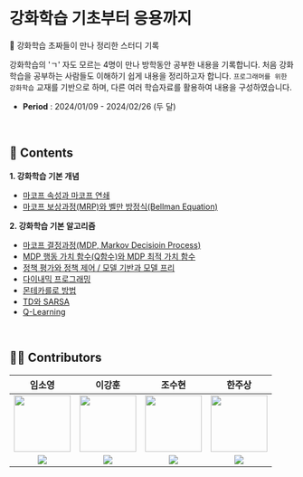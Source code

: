 # 강화학습 기초부터 응용까지
🤖 강화학습 초짜들이 만나 정리한 스터디 기록

강화학습의 'ㄱ' 자도 모르는 4명이 만나 방학동안 공부한 내용을 기록합니다. 처음 강화학습을 공부하는 사람들도 이해하기 쉽게 내용을 정리하고자 합니다. `프로그래머를 위한 강화학습` 교재를 기반으로 하며, 다른 여러 학습자료를 활용하여 내용을 구성하였습니다. 

* **Period** : 2024/01/09 - 2024/02/26 (두 달)

<br>

## 📁 Contents
**1. 강화학습 기본 개념**
* [마코프 속성과 마코프 연쇄](https://github.com/LimSoYeong/Reinforcement-Learning-Study/blob/main/1.%20%EA%B0%95%ED%99%94%ED%95%99%EC%8A%B5%20%EA%B8%B0%EB%B3%B8%20%EA%B0%9C%EB%85%90/1-1.%20%EB%A7%88%EC%BD%94%ED%94%84%20%EC%86%8D%EC%84%B1%EA%B3%BC%20%EB%A7%88%EC%BD%94%ED%94%84%20%EC%97%B0%EC%87%84.md)
* [마코프 보상과정(MRP)와 벨만 방정식(Bellman Equation)](https://github.com/LimSoYeong/Reinforcement-Learning-Study/blob/d2c10b89fdaa7939b3d378b2457b464d3e7f1d67/1.%20%EA%B0%95%ED%99%94%ED%95%99%EC%8A%B5%20%EA%B8%B0%EB%B3%B8%20%EA%B0%9C%EB%85%90/1-2.%20%EB%A7%88%EC%BD%94%ED%94%84%20%EB%B3%B4%EC%83%81%EA%B3%BC%EC%A0%95(MRP)%EC%99%80%20%EB%B2%A8%EB%A7%8C%20%EB%B0%A9%EC%A0%95%EC%8B%9D(Bellman%20Equation).md)

**2. 강화학습 기본 알고리즘**
* [마코프 결정과정(MDP, Markov Decisioin Process)](https://github.com/LimSoYeong/Reinforcement-Learning-Study/blob/d2c10b89fdaa7939b3d378b2457b464d3e7f1d67/2.%20%EA%B0%95%ED%99%94%ED%95%99%EC%8A%B5%20%EA%B8%B0%EB%B3%B8%20%EC%95%8C%EA%B3%A0%EB%A6%AC%EC%A6%98/2-1.%20%EB%A7%88%EC%BD%94%ED%94%84%20%EA%B2%B0%EC%A0%95%EA%B3%BC%EC%A0%95(MDP%2C%20Markov%20Decisioin%20Process).md)
* [MDP 행동 가치 함수(Q함수)와 MDP 최적 가치 함수](https://github.com/LimSoYeong/Reinforcement-Learning-Study/blob/d2c10b89fdaa7939b3d378b2457b464d3e7f1d67/2.%20%EA%B0%95%ED%99%94%ED%95%99%EC%8A%B5%20%EA%B8%B0%EB%B3%B8%20%EC%95%8C%EA%B3%A0%EB%A6%AC%EC%A6%98/2-2.%20MDP%20%ED%96%89%EB%8F%99%20%EA%B0%80%EC%B9%98%20%ED%95%A8%EC%88%98(Q%ED%95%A8%EC%88%98)%EC%99%80%20MDP%20%EC%B5%9C%EC%A0%81%20%EA%B0%80%EC%B9%98%20%ED%95%A8%EC%88%98.md)
* [정책 평가와 정책 제어 / 모델 기반과 모델 프리](https://github.com/LimSoYeong/Reinforcement-Learning-Study/blob/d2c10b89fdaa7939b3d378b2457b464d3e7f1d67/2.%20%EA%B0%95%ED%99%94%ED%95%99%EC%8A%B5%20%EA%B8%B0%EB%B3%B8%20%EC%95%8C%EA%B3%A0%EB%A6%AC%EC%A6%98/2-3.%20%EC%A0%95%EC%B1%85%20%ED%8F%89%EA%B0%80%EC%99%80%20%EC%A0%95%EC%B1%85%20%EC%A0%9C%EC%96%B4%2C%20%EB%AA%A8%EB%8D%B8%20%EA%B8%B0%EB%B0%98%EA%B3%BC%20%EB%AA%A8%EB%8D%B8%20%ED%94%84%EB%A6%AC.md)
* [다이내믹 프로그래밍](https://github.com/LimSoYeong/Reinforcement-Learning-Study/blob/d2c10b89fdaa7939b3d378b2457b464d3e7f1d67/2.%20%EA%B0%95%ED%99%94%ED%95%99%EC%8A%B5%20%EA%B8%B0%EB%B3%B8%20%EC%95%8C%EA%B3%A0%EB%A6%AC%EC%A6%98/2-4.%20%EB%8B%A4%EC%9D%B4%EB%82%B4%EB%AF%B9%20%ED%94%84%EB%A1%9C%EA%B7%B8%EB%9E%98%EB%B0%8D.md)
* [몬테카를로 방법](https://github.com/LimSoYeong/Reinforcement-Learning-Study/blob/main/2.%20%EA%B0%95%ED%99%94%ED%95%99%EC%8A%B5%20%EA%B8%B0%EB%B3%B8%20%EC%95%8C%EA%B3%A0%EB%A6%AC%EC%A6%98/2-5.%20%EB%AA%AC%ED%85%8C%EC%B9%B4%EB%A5%BC%EB%A1%9C%20%EB%B0%A9%EB%B2%95.md)
* [TD와 SARSA](https://github.com/LimSoYeong/Reinforcement-Learning-Study/blob/main/2.%20%EA%B0%95%ED%99%94%ED%95%99%EC%8A%B5%20%EA%B8%B0%EB%B3%B8%20%EC%95%8C%EA%B3%A0%EB%A6%AC%EC%A6%98/2-6.%20TD%EC%99%80%20SARSA.md)
* [Q-Learning](https://github.com/LimSoYeong/Reinforcement-Learning-Study/blob/main/2.%20%EA%B0%95%ED%99%94%ED%95%99%EC%8A%B5%20%EA%B8%B0%EB%B3%B8%20%EC%95%8C%EA%B3%A0%EB%A6%AC%EC%A6%98/2-7.%20Q-Learning.md)


<br>

## 🧑‍💻 Contributors
임소영 | 이강훈 | 조수현 | 한주상 | 
:----: | :----: | :----: | :----: | 
<img src="https://github.com/LimSoYeong/NEO-K-means/assets/89073323/87f6b929-832d-4b2a-95d0-ca11b96fdb26" width="100" height="100"/> | <img src="https://github.com/LimSoYeong/Reinforcement-Learning-Study/assets/89073323/d1b00fe3-daba-49c7-803f-5475893c7ef7" width="100" height="100"/> |  <img src="https://github.com/LimSoYeong/Reinforcement-Learning-Study/assets/89073323/0f75b02d-6630-4cce-8351-1abb1a54cadd" width="100" height="100"/> |  <img src="https://github.com/LimSoYeong/Reinforcement-Learning-Study/assets/89073323/def65803-c0ab-4a3e-9e7d-603b9f585700" width="100" height="100"/> | 
<a href="https://github.com/LimSoYeong"><img src="https://img.shields.io/badge/github-181717?style=flat-square&logo=Github&logoColor=white"/></a> | <a href="https://github.com/lkh3409"><img src="https://img.shields.io/badge/github-181717?style=flat-square&logo=github&logoColor=white"/></a> | <a href="https://github.com/SOOsuhyuncho"><img src="https://img.shields.io/badge/github-181717?style=flat-square&logo=github&logoColor=white"/></a> | <a href="https://github.com/H-Software224"><img src="https://img.shields.io/badge/github-181717?style=flat-square&logo=github&logoColor=white"/></a> |
